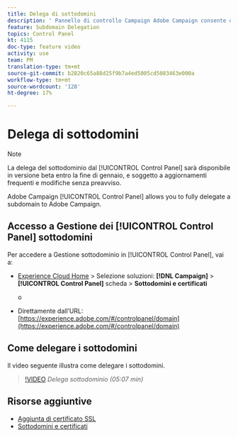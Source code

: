 ```yaml
---
title: Delega di sottodomini
description: ' Pannello di controllo Campaign Adobe Campaign consente di delegare completamente un sottodominio a  Adobe Campaign. Per farlo, segui la procedura indicata di seguito.'
feature: Subdomain Delegation
topics: Control Panel
kt: 4115
doc-type: feature video
activity: use
team: PM
translation-type: tm+mt
source-git-commit: b2820c65a88d25f9b7a4ed5005cd5083463e000a
workflow-type: tm+mt
source-wordcount: '128'
ht-degree: 17%

---
```



# Delega di sottodomini

>[!NOTE]
> La delega del sottodominio dal [!UICONTROL Control Panel] sarà disponibile in versione beta entro la fine di gennaio, e soggetto a
> aggiornamenti frequenti e modifiche senza preavviso.

Adobe Campaign [!UICONTROL Control Panel] allows you to fully delegate a subdomain to Adobe Campaign.

## Accesso a Gestione dei [!UICONTROL Control Panel] sottodomini

Per accedere a Gestione sottodominio in [!UICONTROL Control Panel], vai a:

* [Experience Cloud Home](https://experience.adobe.com/#/home) > Selezione soluzioni: **[!DNL Campaign]** > **[!UICONTROL Control Panel]** scheda > **Sottodomini e certificati**

   o
* Direttamente dall’URL: [https://experience.adobe.com/#/controlpanel/domain](https://experience.adobe.com/#/controlpanel/domain)

## Come delegare i sottodomini

Il video seguente illustra come delegare i sottodomini.

>[!VIDEO](https://video.tv.adobe.com/v/31390?quality=12)
*Delega sottodominio (05:07 min)*

## Risorse aggiuntive

* [Aggiunta di certificato SSL](/help/acc/monitoring-campaign-classic/control-panel/adding-ssl-certificates.md)
* [Sottodomini e certificati](https://docs.adobe.com/content/help/it-IT/control-panel/using/subdomains-and-certificates/renewing-subdomain-certificate.html)
